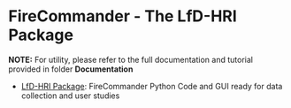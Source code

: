 # FireCommander - The LfD-HRI Package
**NOTE:** For utility, please refer to the full documentation and tutorial provided in folder **Documentation**

- <u>LfD-HRI Package</u>: FireCommander Python Code and GUI ready for data collection and user studies

